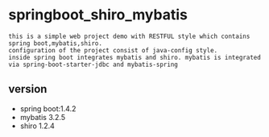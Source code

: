 # springboot_shiro_mybatis
```
this is a simple web project demo with RESTFUL style which contains spring boot,mybatis,shiro.
configuration of the project consist of java-config style.
inside spring boot integrates mybatis and shiro. mybatis is integrated via spring-boot-starter-jdbc and mybatis-spring
```

## version
- spring boot:1.4.2
- mybatis 3.2.5
- shiro 1.2.4
